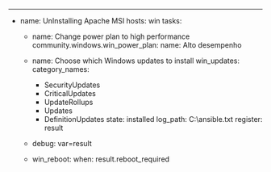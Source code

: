 ---
- name: UnInstalling Apache MSI
  hosts: win
  tasks:
    - name: Change power plan to high performance
      community.windows.win_power_plan:
        name: Alto desempenho

    - name: Choose which Windows updates to install
      win_updates:
        category_names:
        - SecurityUpdates
        - CriticalUpdates
        - UpdateRollups
        - Updates
        - DefinitionUpdates
        state: installed
        log_path: C:\ansible.txt
      register: result

    - debug: var=result

    - win_reboot:
      when: result.reboot_required
